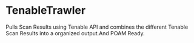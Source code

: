 # TenableTrawler

Pulls Scan Results using Tenable API and combines the different Tenable Scan Results into a organized output.And POAM Ready.
